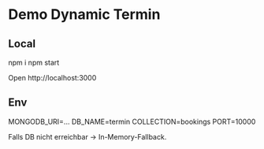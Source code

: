 # Demo Dynamic Termin

## Local
npm i
npm start

Open http://localhost:3000

## Env
MONGODB_URI=...
DB_NAME=termin
COLLECTION=bookings
PORT=10000

Falls DB nicht erreichbar -> In-Memory-Fallback.
